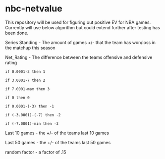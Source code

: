 # nbc-netvalue

This repository will be used for figuring out positive EV for NBA games. Currently will use below algorithm but could extend further after testing has been done.

Series Standing - The amount of games +/- that the team has won/loss in the matchup this season


Net_Rating - The difference between the teams offensive and defensive rating


    if 0.0001-3 then 1
  
    if 3.0001-7 then 2
  
    if 7.0001-max then 3
  
    if 0 then 0
  
    if 0.0001-(-3) then -1
  
    if (-3.0001)-(-7) then -2
  
    if (-7.0001)-min then -3
  


Last 10 games - the +/- of the teams last 10 games


Last 50 games - the +/- of the teams last 50 games


random factor - a factor of .15
